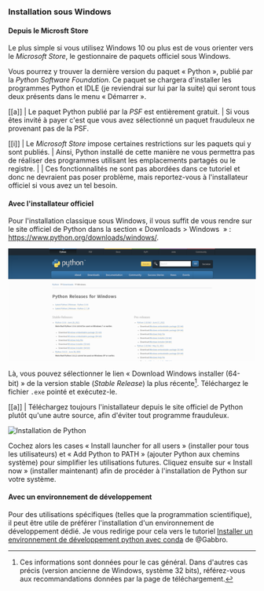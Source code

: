 ### Installation sous Windows

#### Depuis le Microsft Store

Le plus simple si vous utilisez Windows 10 ou plus est de vous orienter vers le _Microsoft Store_, le gestionnaire de paquets officiel sous Windows.

Vous pourrez y trouver la dernière version du paquet « Python », publié par la _Python Software Foundation_.
Ce paquet se chargera d'installer les programmes Python et IDLE (je reviendrai sur lui par la suite) qui seront tous deux présents dans le menu « Démarrer ».

[[a]]
| Le paquet Python publié par la _PSF_ est entièrement gratuit.
| Si vous êtes invité à payer c'est que vous avez sélectionné un paquet frauduleux ne provenant pas de la PSF.

[[i]]
| Le _Microsoft Store_ impose certaines restrictions sur les paquets qui y sont publiés.
| Ainsi, Python installé de cette manière ne vous permettra pas de réaliser des programmes utilisant les emplacements partagés ou le registre.
|
| Ces fonctionnalités ne sont pas abordées dans ce tutoriel et donc ne devraient pas poser problème, mais reportez-vous à l'installateur officiel si vous avez un tel besoin.

#### Avec l'installateur officiel

Pour l'installation classique sous Windows, il vous suffit de vous rendre sur le site officiel de Python dans la section « Downloads > Windows  » : <https://www.python.org/downloads/windows/>.

![Page des téléchargements.](img/download_windows.png)

Là, vous pouvez sélectionner le lien « Download Windows installer (64-bit) » de la version stable (_Stable Release_) la plus récente[^versions].
Téléchargez le fichier `.exe` pointé et exécutez-le.

[^versions]: Ces informations sont données pour le cas général. Dans d'autres cas précis (version ancienne de Windows, système 32 bits), référez-vous aux recommandations données par la page de téléchargement.

[[a]]
| Téléchargez toujours l'inistallateur depuis le site officiel de Python plutôt qu'une autre source, afin d'éviter tout programme frauduleux.

![Installation de Python](https://docs.python.org/fr/3/_images/win_installer.png)

Cochez alors les cases « Install launcher for all users » (installer pour tous les utilisateurs) et « Add Python to PATH » (ajouter Python aux chemins système) pour simplifier les utilisations futures.
Cliquez ensuite sur « Install now » (installer maintenant) afin de procéder à l'installation de Python sur votre système.

#### Avec un environnement de développement

Pour des utilisations spécifiques (telles que la programmation scientifique), il peut être utile de préférer l'installation d'un environnement de développement dédié.
Je vous redirige pour cela vers le tutoriel [Installer un environnement de développement python avec conda](https://zestedesavoir.com/tutoriels/1448/installer-un-environnement-de-developpement-python-avec-conda/) de @Gabbro.
